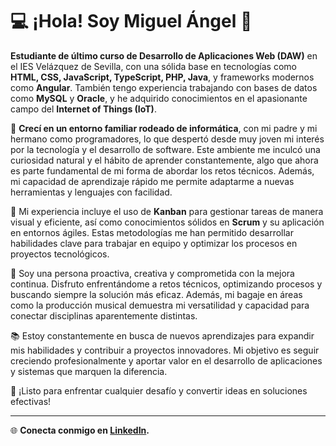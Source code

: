 # 💻 ¡Hola! Soy Miguel Ángel 👋  

**Estudiante de último curso de Desarrollo de Aplicaciones Web (DAW)** en el IES Velázquez de Sevilla, con una sólida base en tecnologías como **HTML, CSS, JavaScript, TypeScript, PHP, Java**, y frameworks modernos como **Angular**. También tengo experiencia trabajando con bases de datos como **MySQL** y **Oracle**, y he adquirido conocimientos en el apasionante campo del **Internet of Things (IoT)**.

🌟 **Crecí en un entorno familiar rodeado de informática**, con mi padre y mi hermano como programadores, lo que despertó desde muy joven mi interés por la tecnología y el desarrollo de software. Este ambiente me inculcó una curiosidad natural y el hábito de aprender constantemente, algo que ahora es parte fundamental de mi forma de abordar los retos técnicos. Además, mi capacidad de aprendizaje rápido me permite adaptarme a nuevas herramientas y lenguajes con facilidad.

🚀 Mi experiencia incluye el uso de **Kanban** para gestionar tareas de manera visual y eficiente, así como conocimientos sólidos en **Scrum** y su aplicación en entornos ágiles. Estas metodologías me han permitido desarrollar habilidades clave para trabajar en equipo y optimizar los procesos en proyectos tecnológicos.

🎯 Soy una persona proactiva, creativa y comprometida con la mejora continua. Disfruto enfrentándome a retos técnicos, optimizando procesos y buscando siempre la solución más eficaz. Además, mi bagaje en áreas como la producción musical demuestra mi versatilidad y capacidad para conectar disciplinas aparentemente distintas.

📚 Estoy constantemente en busca de nuevos aprendizajes para expandir mis habilidades y contribuir a proyectos innovadores. Mi objetivo es seguir creciendo profesionalmente y aportar valor en el desarrollo de aplicaciones y sistemas que marquen la diferencia.

💪 ¡Listo para enfrentar cualquier desafío y convertir ideas en soluciones efectivas!

---

🌐 **Conecta conmigo en [LinkedIn](https://www.linkedin.com/in/miguel-ángel-cuevas-rodríguez).**


<!--
**mcuerod/mcuerod** is a ✨ _special_ ✨ repository because its `README.md` (this file) appears on your GitHub profile.

Here are some ideas to get you started:

- 🔭 I’m currently working on ...
- 🌱 I’m currently learning ...
- 👯 I’m looking to collaborate on ...
- 🤔 I’m looking for help with ...
- 💬 Ask me about ...
- 📫 How to reach me: ...
- 😄 Pronouns: ...
- ⚡ Fun fact: ...
-->

